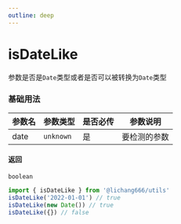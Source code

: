 ```yaml
---
outline: deep
---
```


# isDateLike

参数是否是`Date`类型或者是否可以被转换为`Date`类型

### 基础用法

| 参数名 | 参数类型  | 是否必传 | 参数说明     |
| ------ | --------- | -------- | ------------ |
| date   | `unknown` | 是       | 要检测的参数 |

#### 返回

`boolean`

```ts
import { isDateLike } from '@lichang666/utils'
isDateLike('2022-01-01') // true
isDateLike(new Date()) // true
isDateLike({}) // false
```
